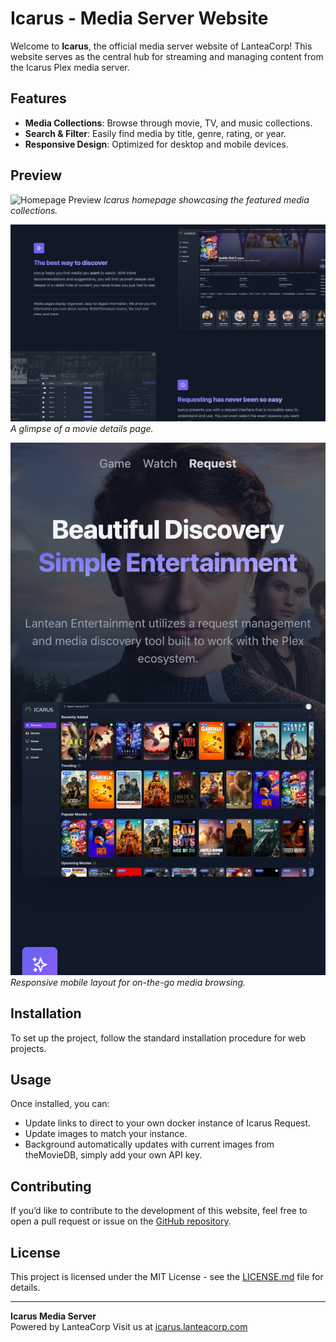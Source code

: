 # Icarus - Media Server Website

Welcome to **Icarus**, the official media server website of LanteaCorp! This website serves as the central hub for streaming and managing content from the Icarus Plex media server.

## Features

- **Media Collections**: Browse through movie, TV, and music collections.
- **Search & Filter**: Easily find media by title, genre, rating, or year.
- **Responsive Design**: Optimized for desktop and mobile devices.

## Preview

![Homepage Preview](images/readme1.png)
*Icarus homepage showcasing the featured media collections.*

![Movie Collection](images/readme2.png)
*A glimpse of a movie details page.*

![Mobile View](images/readme3.jpeg)
*Responsive mobile layout for on-the-go media browsing.*

## Installation

To set up the project, follow the standard installation procedure for web projects.

## Usage

Once installed, you can:

- Update links to direct to your own docker instance of Icarus Request.
- Update images to match your instance.
- Background automatically updates with current images from theMovieDB, simply add your own API key.

## Contributing

If you’d like to contribute to the development of this website, feel free to open a pull request or issue on the [GitHub repository](https://github.com/Anqui3tas/Icarus/issues).

## License

This project is licensed under the MIT License - see the [LICENSE.md](LICENSE.md) file for details.

---

**Icarus Media Server**  
Powered by LanteaCorp
Visit us at [icarus.lanteacorp.com](https://icarus.lanteacorp.com)